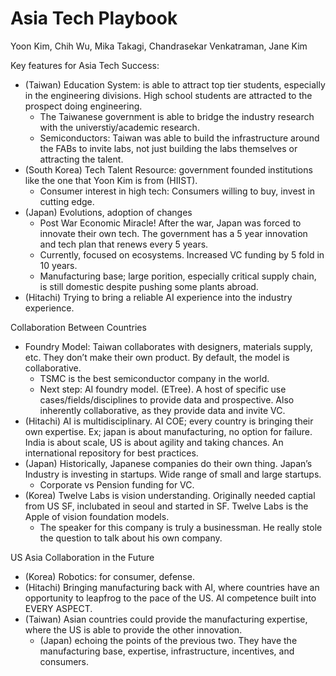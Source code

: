 # Asia Tech Playbook

Yoon Kim, Chih Wu, Mika Takagi, Chandrasekar Venkatraman, Jane Kim 

Key features for Asia Tech Success: 

- (Taiwan) Education System: is able to attract top tier students, especially in the engineering divisions. High school students are attracted to the prospect doing engineering.
    - The Taiwanese government is able to bridge the industry research with the universtiy/academic research.
    - Semiconductors: Taiwan was able to build the infrastructure around the FABs to invite labs, not just building the labs themselves or attracting the talent.
- (South Korea) Tech Talent Resource: government founded institutions like the one that Yoon Kim is from (HIIST).
    - Consumer interest in high tech: Consumers willing to buy, invest in cutting edge.
- (Japan) Evolutions, adoption of changes
    - Post War Economic Miracle! After the war, Japan was forced to innovate their own tech. The government has a 5 year innovation and tech plan that renews every 5 years.
    - Currently, focused on ecosystems. Increased VC funding by 5 fold in 10 years.
    - Manufacturing base; large porition, especially critical supply chain, is still domestic despite pushing some plants abroad.
- (Hitachi) Trying to bring a reliable AI experience into the industry experience.

Collaboration Between Countries 

- Foundry Model: Taiwan collaborates with designers, materials supply, etc. They don’t make their own product. By default, the model is collaborative.
    - TSMC is the best semiconductor company in the world.
    - Next step: AI foundry model. (ETree). A host of specific use cases/fields/disciplines to provide data and prospective. Also inherently collaborative, as they provide data and invite VC.
- (Hitachi) AI is multidisciplinary. AI COE; every country is bringing their own expertise. Ex; japan is about manufacturing, no option for failure. India is about scale, US is about agility and taking chances. An international repository for best practices.
- (Japan) Historically, Japanese companies do their own thing. Japan’s Industry is investing in startups. Wide range of small and large startups.
    - Corporate vs Pension funding for VC.
- (Korea) Twelve Labs is vision understanding. Originally needed captial from US SF, inclubated in seoul and started in SF. Twelve Labs is the Apple of vision foundation models.
    - The speaker for this company is truly a businessman. He really stole the question to talk about his own company.

US Asia Collaboration in the Future

- (Korea) Robotics: for consumer, defense.
- (Hitachi) Bringing manufacturing back with AI, where countries have an opportunity to leapfrog to the pace of the US. AI competence built into EVERY ASPECT.
- (Taiwan) Asian countries could provide the manufacturing expertise, where the US is able to provide the other innovation.
    - (Japan) echoing the points of the previous two. They have the manufacturing base, expertise, infrastructure, incentives, and consumers.